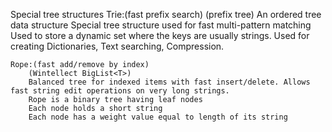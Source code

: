 Special tree structures
	Trie:(fast prefix search)
		(prefix tree)
		An ordered tree data structure
		Special tree structure used for fast multi-pattern matching
		Used to store a dynamic set where the keys are usually strings. Used for creating Dictionaries, Text searching, Compression.

	Rope:(fast add/remove by index)
		(Wintellect BigList<T>)
		Balanced tree for indexed items with fast insert/delete. Allows fast string edit operations on very long strings.
		Rope is a binary tree having leaf nodes
		Each node holds a short string
		Each node has a weight value equal to length of its string
